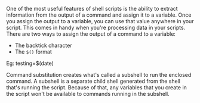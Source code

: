 One of the most useful features of shell scripts is the ability to extract information from the output of a command and assign it to a variable. Once you assign the output to a variable, you can use that value anywhere in your script. This comes in handy when you're processing data in your scripts.
There are two ways to assign the output of a command to a variable:
- The backtick character
- The `$()` format

Eg: testing=$(date)

Command substitution creates what's called a subshell to run the enclosed command. A subshell is a separate child shell generated from the shell that's running the script. Because of that, any variables that you create in the script won't be available to commands running in the subshell.